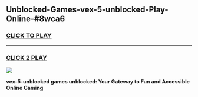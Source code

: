 
## Unblocked-Games-vex-5-unblocked-Play-Online-#8wca6
<h3>
<a href="https://premium.freeplayer.one?title=vex-5-unblocked&ref=27F">CLICK TO PLAY</a></h3>
<hr>

<h3>
<a href="https://premium.freeplayer.one?title=vex-5-unblocked&ref=27F">CLICK 2 PLAY</a>
  
</h3>

<a href="https://premium.freeplayer.one?title=vex-5-unblocked&ref=27F"><img src="https://clearcache.store/games.png"></a>


**vex-5-unblocked games unblocked: Your Gateway to Fun and Accessible Online Gaming**
